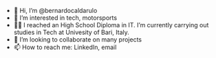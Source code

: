 - 👋 Hi, I’m @bernardocaldarulo
- 👀 I’m interested in tech, motorsports
- 👨‍💻 I reached an High School Diploma in IT. I’m currently carrying out studies in Tech at Univesity of Bari, Italy.
- 💞️ I’m looking to collaborate on many projects
- 📫 How to reach me: LinkedIn, email

<!---
bernardocaldarulo/bernardocaldarulo is a ✨ special ✨ repository because its `README.md` (this file) appears on your GitHub profile.
You can click the Preview link to take a look at your changes.
--->
